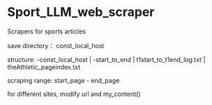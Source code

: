 # Sport_LLM_web_scraper
Scrapers for sports articles

save directory：
const_local_host

structure:
-const_local_host
|  -start_to_end
    | t1start_to_t1end_log.txt
    | theAthletic_pageindex.txt
    
scraping range:
start_page - end_page

for different sites, modify url and my_content()
